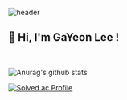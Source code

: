  

![header](https://capsule-render.vercel.app/api?type=waving&)
## :wave: Hi, I'm GaYeon Lee !

 <br/>

<!--||SKILLS|
|------|---|
|**LANGUAGE**|<img src="https://img.shields.io/badge/JAVA-007396?style=for-the-badge&logo=Java&logoColor=white"> <img src="https://img.shields.io/badge/JavaScript-F7DF1E?style=for-the-badge&logo=JavaScript&logoColor=white"> <img src="https://img.shields.io/badge/Python-3776AB?style=for-the-badge&logo=Python&logoColor=white"> <img src="https://img.shields.io/badge/LUA-2C2D72?style=for-the-badge&logo=LUA&logoColor=white"> <img src="https://img.shields.io/badge/C-A8B9CC?style=for-the-badge&logo=C&logoColor=white">|
|**BACKEND**| <img src="https://img.shields.io/badge/SpringBoot-6DB33F?style=for-the-badge&logo=SpringBoot&logoColor=white"> | 
|**FRONTEND**|<img src="https://img.shields.io/badge/HTML5-E34F26?style=for-the-badge&logo=HTML5&logoColor=white"> <img src="https://img.shields.io/badge/CSS3-1572B6?style=for-the-badge&logo=CSS3&logoColor=white">|
|**DATABASE**|<img src="https://img.shields.io/badge/MySQL-4479A1?style=for-the-badge&logo=MySQL&logoColor=white">|
|**IDE**|<img src="https://img.shields.io/badge/VSCode-007ACC?style=for-the-badge&logo=VisualStudioCode&logoColor=white"> <img src="https://img.shields.io/badge/intellijidea-000000?style=for-the-badge&logo=intellijidea&logoColor=white"> <img src="https://img.shields.io/badge/eclipse-2C2255?style=for-the-badge&logo=eclipse&logoColor=white"> <img src="https://img.shields.io/badge/dbeaver-382923?style=for-the-badge&logo=dbeaver&logoColor=white">|
-->
  


![Anurag's github stats](https://github-readme-stats.vercel.app/api?username=dlrkdus) 

[![Solved.ac Profile](http://mazassumnida.wtf/api/v2/generate_badge?boj=judy4337)](https://solved.ac/judy4337/)


